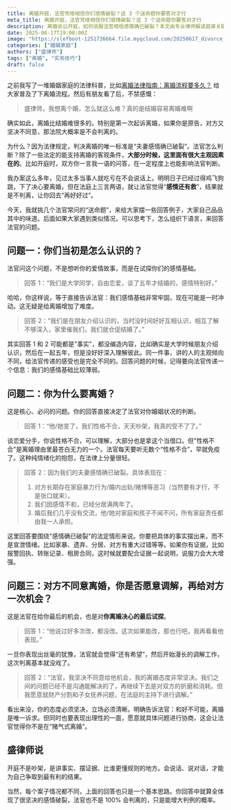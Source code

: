 ```yaml
---
title: 离婚开庭，法官凭啥相信你们感情破裂？这 3 个送命题你要答对才行
meta_title: 离婚开庭，法官凭啥相信你们感情破裂？这 3 个送命题你要答对才行
description: 离婚诉讼开庭，如何说服法官相信感情确已破裂？本文由专业律师解读庭审关键，针对“如何认识”、“为何离婚”、“是否调解”三大核心问题，提供详细应答策略。助你避开常见回答误区，清晰有力地向法官传达离婚决心，将“性格不合”的空泛抱怨转化为有说服力的事实陈述。掌握这些沟通技巧，将极大增加第一次起诉即判离的可能性。
date: 2025-06-17T19:00:00Z
image: "https://slefboot-1251736664.file.myqcloud.com/20250617_divorce_hearing_cover.webp"
categories: ["婚姻家庭"]
authors: ["盛律师"]
tags: ["离婚", "实务技巧"]
draft: false
---
```


之前我写了一堆婚姻家庭的法律科普，比如[离婚法律指南：离婚流程要多久？](https://shenglvshi.cn/divorce_legal_longtime) 给大家普及了下离婚流程。然后有朋友看了后，不禁感慨：

> 盛律师，我想离个婚，怎么就这么难？真的是结婚容易离婚难啊

确实如此，离婚比结婚难很多的。特别是第一次起诉离婚，如果你是原告，对方又坚决不同意，那法院大概率是不会判离的。

为什么？因为法律规定，判决离婚的唯一标准是“夫妻感情确已破裂”。法官怎么判断？除了一些法定的能支持离婚的客观条件，**大部分时候，这里面有很大主观因素在的**。比如开庭时，双方你一言我一语的问答，在一定程度上也能影响法官判断。

我办案这么多年，见过太多当事人就吃亏在不会说话上。明明日子已经过得鸡飞狗跳，下了决心要离婚，但在法庭上三言两语，就让法官觉得“**感情还有救**”，结果就是不判离，让你回去“再好好过”。

今天，我就挑几个法官常问的“送命题”，来给大家摆一些回答例子，大家自己品品其中的味道。后面如果大家遇到类似情况，可以思考下，怎么组织下语言，来回答法官的问题。

## 问题一：你们当初是怎么认识的？

法官问这个问题，不是想听你的爱情故事，而是在试探你们的感情基础。

> 回答 1：“我们是大学同学，自由恋爱，谈了五年才结婚的，感情特别好。”

哈哈，你这样说，等于直接告诉法官：我们感情基础非常牢固，现在可能是一时冲动。这无疑是给离婚增加了难度。

> 回答 2：“我们是在朋友介绍认识的，当时没时间好好互相认识，相互了解不够深入，家里催我们，我们就仓促结婚了。”

其实回答 1 和 2 可能都是"事实"，都没编造内容，比如确实是大学时候朋友介绍认识，然后在一起五年，但是没好好深入理解彼此。同一件事，讲的人的主观倾向不同，给法官传递的感受也是完全不同的。回答问题的时候，记得要向法官传递一个信息：我们的感情基础比较薄弱。

## 问题二：你为什么要离婚？

这是核心、必问的问题。你的回答直接决定了法官对你婚姻状况的判断。

> 回答 1：“他/她变了，我们性格不合，天天吵架，我真的受不了了。”

谈恋爱分手，你说性格不合，可以理解，大部分也是拿这个当借口。但"性格不合"是离婚理由里最苍白无力的一个。法官每天要听无数个“性格不合”，早就免疫了。这种纯情绪化的抱怨，在法律上分量很轻。

> 回答 2：因为我们的夫妻感情确已破裂。具体表现在：
> 1. 对方长期存在家庭暴力行为/婚内出轨/赌博等恶习（当然要有才行，不是张口就来）。
> 2. 我们因感情不和，已经分居满两年了。
> 3. 婚后我们几乎没有交流，他/她对家庭和孩子不闻不问，所有家庭责任都由我一人承担。

这里回答要围绕"感情确已破裂"的法定情形来说。你要把具体的事实摆出来，而不是宣泄情绪。比如家暴、遗弃、分居、对方有重大过错等等。如果你有证据，比如报警回执、转账记录、租房合同，这时候就要配合证据一起说明，说服力会大大增强。

## 问题三：对方不同意离婚，你是否愿意调解，再给对方一次机会？

这是法官在给你最后的机会，也是对**你离婚决心的最后试探**。

> 回答 1：“他说过好多次改，都没改。这次如果能改，那也行吧，我再看看他表现。”

一旦你表现出丝毫的犹豫，法官就会觉得“还有希望”，然后开始漫长的调解工作，这次判离基本就没戏了。

> 回答 2：“法官，我坚决不同意给他机会，我的离婚态度非常坚决。我们之间的问题已经不是沟通能解决的了，再继续下去是对双方的折磨和消耗。但我愿意就财产分割和子女抚养问题，在法庭的主持下进行调解。”

看出来没，你的态度必须坚决，立场必须清晰。明确告诉法官：和好不可能，离婚是唯一诉求。但同时也要表现出理性的一面，愿意就具体问题进行协商，这会让法官觉得你不是在“赌气式离婚”。

## 盛律师说

开庭不是吵架，是讲事实、摆证据、比谁更懂规则的地方。会说话、说对话，才能为自己争取到最有利的结果。

当然，每个案子情况都不同，上面的回答也只是一个基本思路。你回答中就算全体现了很坚决的感情破裂，法官也不是 100% 会判离的，只是能增大判例的概率。